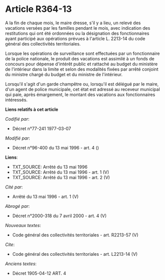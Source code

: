 # Article R364-13

A la fin de chaque mois, le maire dresse, s'il y a lieu, un relevé des vacations versées par les familles pendant le mois,
avec indication des restitutions qui ont été ordonnées ou la désignation des fonctionnaires ayant participé aux opérations
prévues à l'article L. 2213-14 du code général des collectivités territoriales.

Lorsque les opérations de surveillance sont effectuées par un fonctionnaire de la police nationale, le produit des vacations
est assimilé à un fonds de concours pour dépense d'intérêt public et rattaché au budget du ministère de l'intérieur dans la
limite et selon des modalités fixées par arrêté conjoint du ministre chargé du budget et du ministre de l'intérieur.

Lorsqu'il s'agit d'un garde champêtre ou, lorsqu'il est délégué par le maire, d'un agent de police municipale, cet état est
adressé au receveur municipal qui paie, après émargement, le montant des vacations aux fonctionnaires intéressés.

**Liens relatifs à cet article**

_Codifié par_:

  - Décret n°77-241 1977-03-07

_Modifié par_:

  - Décret n°96-400 du 13 mai 1996 - art. 4 ()

**Liens**:

  - TXT_SOURCE: Arrêté du 13 mai 1996
  - TXT_SOURCE: Arrêté du 13 mai 1996 - art. 1 (V)
  - TXT_SOURCE: Arrêté du 13 mai 1996 - art. 2 (V)

_Cité par_:

  - Arrêté du 13 mai 1996 - art. 1 (V)

_Abrogé par_:

  - Décret n°2000-318 du 7 avril 2000 - art. 4 (V)

_Nouveaux textes_:

  - Code général des collectivités territoriales - art. R2213-57 (V)

_Cite_:

  - Code général des collectivités territoriales - art. L2213-14 (V)

_Anciens textes_:

  - Décret  1905-04-12 ART. 4
